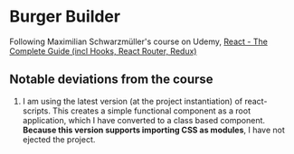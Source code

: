 # Burger Builder

Following Maximilian Schwarzmüller's course on Udemy, [React - The Complete Guide (incl Hooks, React Router, Redux)](https://www.udemy.com/course/react-the-complete-guide-incl-redux/)

## Notable deviations from the course

1. I am using the latest version (at the project instantiation) of react-scripts. This creates a simple functional component as a root application, which I have converted to a class based component. **Because this version supports importing CSS as modules**, I have not ejected the project.

